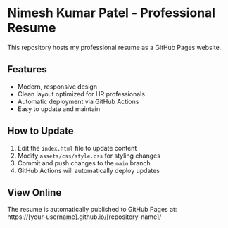# Nimesh Kumar Patel - Professional Resume

This repository hosts my professional resume as a GitHub Pages website.

## Features

- Modern, responsive design
- Clean layout optimized for HR professionals
- Automatic deployment via GitHub Actions
- Easy to update and maintain

## How to Update

1. Edit the `index.html` file to update content
2. Modify `assets/css/style.css` for styling changes
3. Commit and push changes to the `main` branch
4. GitHub Actions will automatically deploy updates

## View Online

The resume is automatically published to GitHub Pages at:  
https://[your-username].github.io/[repository-name]/
